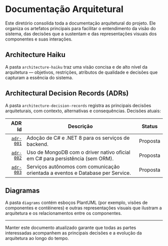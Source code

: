 # Documentação Arquitetural

Este diretório consolida toda a documentação arquitetural do projeto. Ele organiza os artefatos principais para facilitar o entendimento da visão do sistema, das decisões que a sustentam e das representações visuais dos componentes e suas interações.

## Architecture Haiku

A pasta `architecture-haiku` traz uma visão concisa e de alto nível da arquitetura — objetivos, restrições, atributos de qualidade e decisões que capturam a essência do sistema.

## Architectural Decision Records (ADRs)

A pasta `architecture-decision-records` registra as principais decisões arquiteturais, com contexto, alternativas e consequências. Decisões atuais:

| ADR Id | Descrição | Status |
|-------:|-----------|--------|
| [`adr-001`](architectural-decision-records/adr-001-adocao-de-csharp-e-dotnet.md) | Adoção de C# e .NET 8 para os serviços de backend. | Proposta |
| [`adr-002`](architectural-decision-records/adr-002-uso-de-mongodb-com-driver-nativo.md) | Uso de MongoDB com o driver nativo oficial em C# para persistência (sem ORM). | Proposta |
| [`adr-003`](architectural-decision-records/adr-004-servicos-autonomos-com-comunicacao-orientada-a-eventos.md) | Serviços autônomos com comunicação orientada a eventos e Database per Service. | Proposta |

## Diagramas

A pasta `diagrams` contém esboços PlantUML (por exemplo, visões de componentes e contêineres) e outras representações visuais que ilustram a arquitetura e os relacionamentos entre os componentes.

---

Manter este documento atualizado garante que todas as partes interessadas acompanhem as principais decisões e a evolução da arquitetura ao longo do tempo.

